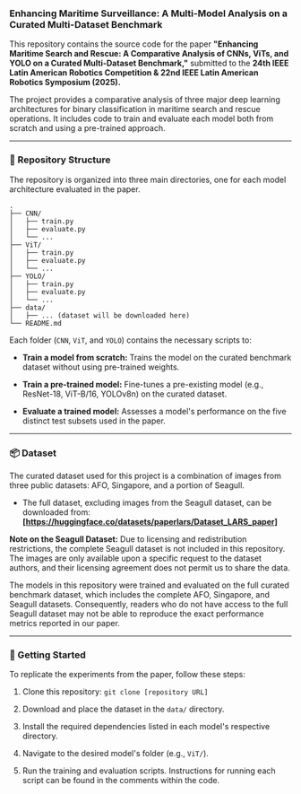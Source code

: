 ### Enhancing Maritime Surveillance: A Multi-Model Analysis on a Curated Multi-Dataset Benchmark

This repository contains the source code for the paper **"Enhancing Maritime Search and Rescue: A Comparative Analysis of CNNs, ViTs, and YOLO on a Curated Multi-Dataset Benchmark,"** submitted to the **24th IEEE Latin American Robotics Competition & 22nd IEEE Latin American Robotics Symposium (2025).**

The project provides a comparative analysis of three major deep learning architectures for binary classification in maritime search and rescue operations. It includes code to train and evaluate each model both from scratch and using a pre-trained approach.

---

### 📂 Repository Structure

The repository is organized into three main directories, one for each model architecture evaluated in the paper.

```
.
├── CNN/
│   ├── train.py
│   ├── evaluate.py
│   └── ...
├── ViT/
│   ├── train.py
│   ├── evaluate.py
│   └── ...
├── YOLO/
│   ├── train.py
│   ├── evaluate.py
│   └── ...
├── data/
│   ├── ... (dataset will be downloaded here)
└── README.md
```

Each folder (`CNN`, `ViT`, and `YOLO`) contains the necessary scripts to:

- **Train a model from scratch:** Trains the model on the curated benchmark dataset without using pre-trained weights.
    
- **Train a pre-trained model:** Fine-tunes a pre-existing model (e.g., ResNet-18, ViT-B/16, YOLOv8n) on the curated dataset.
    
- **Evaluate a trained model:** Assesses a model's performance on the five distinct test subsets used in the paper.
    

---

### 📦 Dataset

The curated dataset used for this project is a combination of images from three public datasets: AFO, Singapore, and a portion of Seagull.

- The full dataset, excluding images from the Seagull dataset, can be downloaded from: **[https://huggingface.co/datasets/paperlars/Dataset_LARS_paper]**
    

**Note on the Seagull Dataset:** Due to licensing and redistribution restrictions, the complete Seagull dataset is not included in this repository. The images are only available upon a specific request to the dataset authors, and their licensing agreement does not permit us to share the data.

The models in this repository were trained and evaluated on the full curated benchmark dataset, which includes the complete AFO, Singapore, and Seagull datasets. Consequently, readers who do not have access to the full Seagull dataset may not be able to reproduce the exact performance metrics reported in our paper.

---

### 🚀 Getting Started

To replicate the experiments from the paper, follow these steps:

1. Clone this repository: `git clone [repository URL]`
    
2. Download and place the dataset in the `data/` directory.
    
3. Install the required dependencies listed in each model's respective directory.
    
4. Navigate to the desired model's folder (e.g., `ViT/`).
    
5. Run the training and evaluation scripts. Instructions for running each script can be found in the comments within the code.
